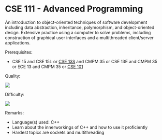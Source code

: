 # CSE 111 - Advanced Programming

An introduction to object-oriented techniques of software development including data abstraction, inheritance, polymorphism, and object-oriented design. Extensive practice using a computer to solve problems, including construction of graphical user interfaces and a multithreaded client/server applications.

Prerequisites:

- CSE 15 and CSE 15L or [CSE 13S](CSE13S.md) and CMPM 35 or CSE 13E and CMPM 35 or ECE 13 and CMPM 35 or [CSE 101](CSE101.md)

Quality:

![](../Media/3_5star.png)

Difficulty:

![](../Media/4star.png)

Remarks:

- Language(s) used: C++
- Learn about the innerworkings of C++ and how to use it proficiently
- Hardest topics are sockets and multithreading
